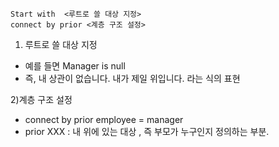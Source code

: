 ```
Start with  <루트로 쓸 대상 지정>
connect by prior <계층 구조 설정>
```


1) 루트로 쓸 대상 지정 
  - 예를 들면 Manager is null 
  - 즉, 내 상관이 없습니다. 내가 제일 위입니다. 라는 식의 표현

2)계층 구조 설정 
  - connect by prior employee = manager
  - prior XXX : 내 위에 있는 대상 , 즉 부모가 누구인지 정의하는 부분.
